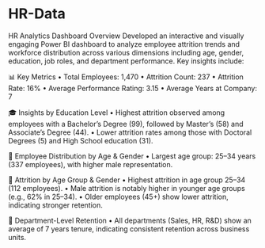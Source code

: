 # HR-Data
HR Analytics Dashboard Overview
Developed an interactive and visually engaging Power BI dashboard to analyze employee attrition trends and workforce distribution across various dimensions including age, gender, education, job roles, and department performance. Key insights include:

📊 Key Metrics
•	Total Employees: 1,470
•	Attrition Count: 237
•	Attrition Rate: 16%
•	Average Performance Rating: 3.15
•	Average Years at Company: 7

🎓 Insights by Education Level
•	Highest attrition observed among employees with a Bachelor’s Degree (99), followed by Master’s (58) and Associate’s Degree (44).
•	Lower attrition rates among those with Doctoral Degrees (5) and High School education (31).

👥 Employee Distribution by Age & Gender
•	Largest age group: 25–34 years (337 employees), with higher male representation.

🧠 Attrition by Age Group & Gender
•	Highest attrition in age group 25–34 (112 employees).
•	Male attrition is notably higher in younger age groups (e.g., 62% in 25–34).
•	Older employees (45+) show lower attrition, indicating stronger retention.


🧭 Department-Level Retention
•	All departments (Sales, HR, R&D) show an average of 7 years tenure, indicating consistent retention across business units.
